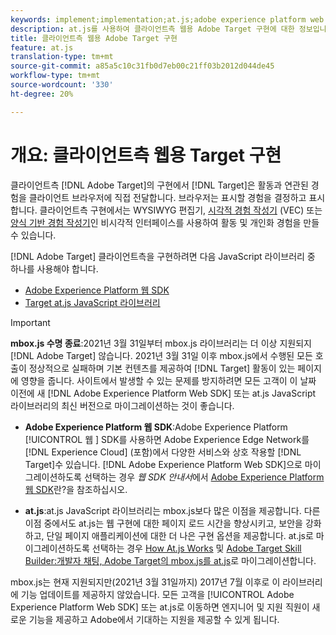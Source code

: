 ```yaml
---
keywords: implement;implementation;at.js;adobe experience platform web sdk;aep web sdk
description: at.js를 사용하여 클라이언트측 웹용 Adobe Target 구현에 대한 정보입니다.
title: 클라이언트측 웹용 Adobe Target 구현
feature: at.js
translation-type: tm+mt
source-git-commit: a85a5c10c31fb0d7eb00c21ff03b2012d044de45
workflow-type: tm+mt
source-wordcount: '330'
ht-degree: 20%

---
```



# 개요: 클라이언트측 웹용 Target 구현

클라이언트측 [!DNL Adobe Target]의 구현에서 [!DNL Target]은 활동과 연관된 경험을 클라이언트 브라우저에 직접 전달합니다. 브라우저는 표시할 경험을 결정하고 표시합니다. 클라이언트측 구현에서는 WYSIWYG 편집기, [시각적 경험 작성기](/help/c-experiences/c-visual-experience-composer/visual-experience-composer.md) (VEC) 또는 [양식 기반 경험 작성기](/help/c-experiences/form-experience-composer.md)인 비시각적 인터페이스를 사용하여 활동 및 개인화 경험을 만들 수 있습니다.

[!DNL Adobe Target] 클라이언트측을 구현하려면 다음 JavaScript 라이브러리 중 하나를 사용해야 합니다.

* [Adobe Experience Platform 웹 SDK](/help/c-implementing-target/c-implementing-target-for-client-side-web/aep-web-sdk.md)
* [Target at.js JavaScript 라이브러리](/help/c-implementing-target/c-implementing-target-for-client-side-web/c-how-atjs-works/how-atjs-works.md)

>[!IMPORTANT]
>
>**mbox.js 수명 종료**:2021년 3월 31일부터 mbox.js 라이브러리는 더 이상 지원되지  [!DNL Adobe Target] 않습니다. 2021년 3월 31일 이후 mbox.js에서 수행된 모든 호출이 정상적으로 실패하며 기본 컨텐츠를 제공하여 [!DNL Target] 활동이 있는 페이지에 영향을 줍니다. 사이트에서 발생할 수 있는 문제를 방지하려면 모든 고객이 이 날짜 이전에 새 [!DNL Adobe Experience Platform Web SDK] 또는 at.js JavaScript 라이브러리의 최신 버전으로 마이그레이션하는 것이 좋습니다.
>
>* **Adobe Experience Platform 웹 SDK**:Adobe Experience Platform  [!UICONTROL 웹 ] SDK를 사용하면 Adobe Experience Edge Network를  [!DNL Experience Cloud] (포함)에서 다양한 서비스와 상호 작용할  [!DNL Target]수 있습니다. [!DNL Adobe Experience Platform Web SDK]으로 마이그레이션하도록 선택하는 경우 *웹 SDK 안내서*&#x200B;에서 [Adobe Experience Platform 웹 SDK](/help/c-implementing-target/c-implementing-target-for-client-side-web/aep-web-sdk.md)란?을 참조하십시오.
   >
   >
* **at.js**:at.js JavaScript 라이브러리는 mbox.js보다 많은 이점을 제공합니다. 다른 이점 중에서도 at.js는 웹 구현에 대한 페이지 로드 시간을 향상시키고, 보안을 강화하고, 단일 페이지 애플리케이션에 대한 더 나은 구현 옵션을 제공합니다. at.js로 마이그레이션하도록 선택하는 경우 [How At.js Works](/help/c-implementing-target/c-implementing-target-for-client-side-web/c-how-atjs-works/how-atjs-works.md) 및 [Adobe Target Skill Builder:개발자 채팅, Adobe Target의 mbox.js를 at.js](https://seminars.adobeconnect.com/ptdo6mfo6qn6/?proto=true)로 마이그레이션합니다.
>
>
mbox.js는 현재 지원되지만(2021년 3월 31일까지) 2017년 7월 이후로 이 라이브러리에 기능 업데이트를 제공하지 않았습니다. 모든 고객을 [!UICONTROL Adobe Experience Platform Web SDK] 또는 at.js로 이동하면 엔지니어 및 지원 직원이 새로운 기능을 제공하고 Adobe에서 기대하는 지원을 제공할 수 있게 됩니다.

